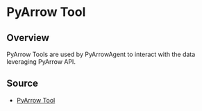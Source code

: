 # PyArrow Tool
## Overview
PyArrow Tools are used by PyArrowAgent to interact with the data leveraging PyArrow API.

## Source
* [PyArrow Tool](../../../ryoma_ai/tool/pyarrow.py)